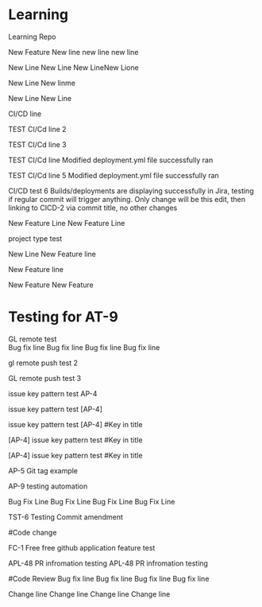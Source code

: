 # Learning
Learning Repo

New Feature
New line
new line
new line

New Line
New Line
New LineNew Lione

New Line
New linme

New Line
New Line


CI/CD line

TEST CI/Cd line 2

TEST CI/Cd line 3

TEST CI/Cd line
Modified deployment.yml file successfully ran

TEST CI/Cd line 5
Modified deployment.yml file successfully ran

CI/CD test 6
Builds/deployments are displaying successfully in Jira, testing if regular commit will trigger anything.
Only change will be this edit, then linking to CICD-2 via commit title, no other changes



New Feature Line
New Feature Line

project type test

New Line
New Feature line

New Feature line

New Feature
New Feature

Testing for AT-9
=======

GL remote test
\
Bug fix line
Bug fix line
Bug fix line
Bug fix line

gl remote push test 2

GL remote push test 3

issue key pattern test AP-4

issue key pattern test [AP-4]

issue key pattern test [AP-4]
#Key in title

[AP-4] issue key pattern test
#Key in title

[AP-4] issue key pattern test
#Key in title

AP-5 Git tag example

AP-9
testing automation

Bug Fix Line
Bug Fix Line
Bug Fix Line
Bug Fix Line

TST-6
Testing Commit amendment

#Code change


FC-1
Free free github application feature test

APL-48 PR infromation testing
APL-48 PR infromation testing

#Code Review
Bug fix line
Bug fix line
Bug fix line
Bug fix line


Change line
Change line
Change line
Change line
